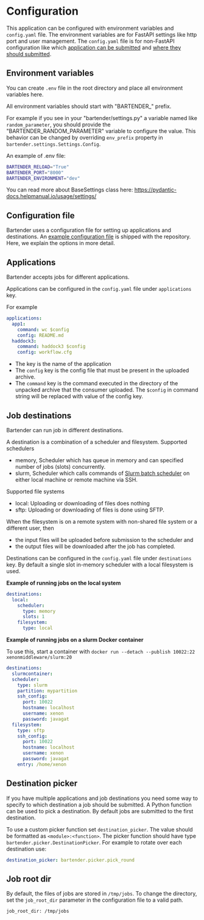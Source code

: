 # Configuration

This application can be configured with environment variables and `config.yaml`
file. The environment variables are for FastAPI settings like http port and user
management. The `config.yaml` file is for non-FastAPI configuration like which
[application can be submitted](#applications) and [where they should
submitted](#job-destinations).

## Environment variables

You can create `.env` file in the root directory and place all
environment variables here.

All environment variables should start with "BARTENDER\_" prefix.

For example if you see in your "bartender/settings.py" a variable named like
`random_parameter`, you should provide the "BARTENDER_RANDOM_PARAMETER"
variable to configure the value. This behavior can be changed by overriding `env_prefix` property
in `bartender.settings.Settings.Config`.

An example of .env file:

```bash
BARTENDER_RELOAD="True"
BARTENDER_PORT="8000"
BARTENDER_ENVIRONMENT="dev"
```

You can read more about BaseSettings class here: <https://pydantic-docs.helpmanual.io/usage/settings/>

## Configuration file

Bartender uses a configuration file for setting up applications and destinations. An
[example configuration file](https://github.com/i-VRESSE/bartender/blob/main/config-example.yaml)
is shipped with the repository. Here, we explain the options in more detail.

## Applications

Bartender accepts jobs for different applications.

Applications can be configured in the `config.yaml` file under `applications` key.

For example

```yaml
applications:
  app1:
    command: wc $config
    config: README.md
  haddock3:
    command: haddock3 $config
    config: workflow.cfg
```

* The key is the name of the application
* The `config` key is the config file that must be present in the uploaded archive.
* The `command` key is the command executed in the directory of the unpacked archive that the consumer uploaded. The `$config` in command string will be replaced with value of the config key.

## Job destinations

Bartender can run job in different destinations.

A destination is a combination of a scheduler and filesystem.
Supported schedulers
* memory, Scheduler which has queue in memory and can specified number of jobs (slots) concurrently.
* slurm, Scheduler which calls commands of [Slurm batch scheduler](https://slurm.schedmd.com/) on either local machine or remote machine via SSH.

Supported file systems
* local: Uploading or downloading of files does nothing
* sftp: Uploading or downloading of files is done using SFTP.

When the filesystem is on a remote system with non-shared file system or a different user, then
* the input files will be uploaded before submission to the scheduler and
* the output files will be downloaded after the job has completed.

Destinations can be configured in the `config.yaml` file under `destinations` key.
By default a single slot in-memory scheduler with a local filesystem is used.

**Example of running jobs on the local system**

```yaml
destinations:
  local:
    scheduler:
      type: memory
      slots: 1
    filesystem:
      type: local
```

**Example of running jobs on a slurm Docker container**

To use this, start a container with `docker run --detach --publish 10022:22
xenonmiddleware/slurm:20`

```yaml
destinations:
  slurmcontainer:
  scheduler:
    type: slurm
    partition: mypartition
    ssh_config:
      port: 10022
      hostname: localhost
      username: xenon
      password: javagat
  filesystem:
    type: sftp
    ssh_config:
      port: 10022
      hostname: localhost
      username: xenon
      password: javagat
    entry: /home/xenon
```

## Destination picker

If you have multiple applications and job destinations you need some way to
specify to which destination a job should be submitted. A Python function can be
used to pick a destination. By default jobs are submitted to the first
destination.

To use a custom picker function set `destination_picker`. The value should be
formatted as `<module>:<function>`. The picker function should have type
`bartender.picker.DestinationPicker`. For example to rotate over each
destination use:

```yaml
destination_picker: bartender.picker.pick_round
```

## Job root dir

By default, the files of jobs are stored in `/tmp/jobs`. To change the
directory, set the `job_root_dir` parameter in the configuration file to a valid
path.

```
job_root_dir: /tmp/jobs
```

